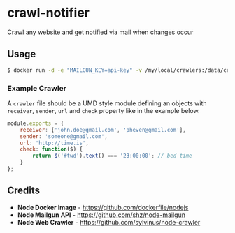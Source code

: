 crawl-notifier
==============

Crawl any website and get notified via mail when changes occur

## Usage

```sh
$ docker run -d -e "MAILGUN_KEY=api-key" -v /my/local/crawlers:/data/crawlers schickling/crawl-notifier
```

### Example Crawler

A `crawler` file should be a UMD style module defining an objects with `receiver`, `sender`, `url` and `check` property like in the example below.

```js
module.exports = {
	receiver: ['john.doe@gmail.com', 'pheven@gmail.com'],
	sender: 'someone@gmail.com',
	url: 'http://time.is',
	check: function($) {
		return $('#twd').text() === '23:00:00'; // bed time
	}
};
```

## Credits

* **Node Docker Image** - https://github.com/dockerfile/nodejs
* **Node Mailgun API** - https://github.com/shz/node-mailgun
* **Node Web Crawler** - https://github.com/sylvinus/node-crawler